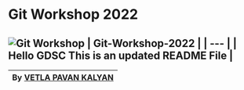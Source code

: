 # Git Workshop 2022

![Git Workshop](https://github.com/gdsc-gvp/.github/raw/main/profile/assets/gdsc-logo-animation.gif)
| Git-Workshop-2022 | 
| --- | 
| Hello GDSC This is an updated README File | 
---
| By [VETLA PAVAN KALYAN](https://github.com/v20131a4463) |
| --- |
